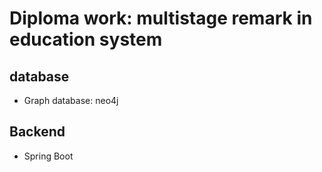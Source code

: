 # Diploma work: multistage remark in education system 
## database
- Graph database: neo4j
## Backend
- Spring Boot
